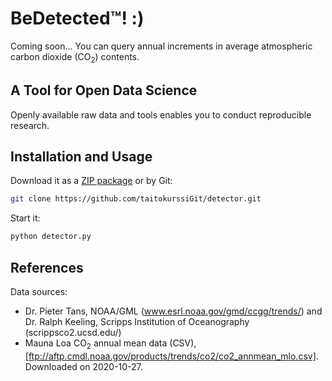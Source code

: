 # BeDetected™! :)
Coming soon... You can query annual increments in average atmospheric carbon dioxide (CO<sub>2</sub>) contents.

## A Tool for Open Data Science
Openly available raw data and tools enables you to conduct reproducible research. 

## Installation and Usage
Download it as a [ZIP package](https://github.com/taitokurssiGit/detector/archive/master.zip) or by Git: 
```sh
git clone https://github.com/taitokurssiGit/detector.git
```
Start it:
```sh
python detector.py
```

## References
Data sources:
* Dr. Pieter Tans, NOAA/GML (www.esrl.noaa.gov/gmd/ccgg/trends/) and Dr. Ralph Keeling, Scripps Institution of Oceanography (scrippsco2.ucsd.edu/)
* Mauna Loa CO<sub>2</sub> annual mean data (CSV), [ftp://aftp.cmdl.noaa.gov/products/trends/co2/co2_annmean_mlo.csv]. Downloaded on 2020-10-27.
